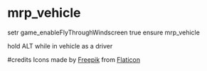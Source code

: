 # mrp_vehicle

setr game_enableFlyThroughWindscreen true
ensure mrp_vehicle

hold ALT while in vehicle as a driver

#credits
Icons made by [Freepik](https://www.freepik.com) from [Flaticon](https://www.flaticon.com/)